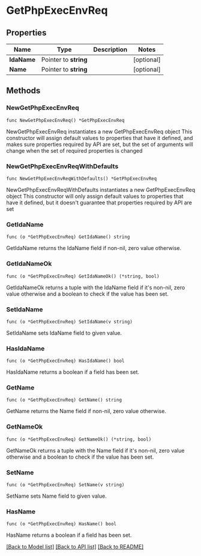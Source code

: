 # GetPhpExecEnvReq

## Properties

Name | Type | Description | Notes
------------ | ------------- | ------------- | -------------
**IdaName** | Pointer to **string** |  | [optional] 
**Name** | Pointer to **string** |  | [optional] 

## Methods

### NewGetPhpExecEnvReq

`func NewGetPhpExecEnvReq() *GetPhpExecEnvReq`

NewGetPhpExecEnvReq instantiates a new GetPhpExecEnvReq object
This constructor will assign default values to properties that have it defined,
and makes sure properties required by API are set, but the set of arguments
will change when the set of required properties is changed

### NewGetPhpExecEnvReqWithDefaults

`func NewGetPhpExecEnvReqWithDefaults() *GetPhpExecEnvReq`

NewGetPhpExecEnvReqWithDefaults instantiates a new GetPhpExecEnvReq object
This constructor will only assign default values to properties that have it defined,
but it doesn't guarantee that properties required by API are set

### GetIdaName

`func (o *GetPhpExecEnvReq) GetIdaName() string`

GetIdaName returns the IdaName field if non-nil, zero value otherwise.

### GetIdaNameOk

`func (o *GetPhpExecEnvReq) GetIdaNameOk() (*string, bool)`

GetIdaNameOk returns a tuple with the IdaName field if it's non-nil, zero value otherwise
and a boolean to check if the value has been set.

### SetIdaName

`func (o *GetPhpExecEnvReq) SetIdaName(v string)`

SetIdaName sets IdaName field to given value.

### HasIdaName

`func (o *GetPhpExecEnvReq) HasIdaName() bool`

HasIdaName returns a boolean if a field has been set.

### GetName

`func (o *GetPhpExecEnvReq) GetName() string`

GetName returns the Name field if non-nil, zero value otherwise.

### GetNameOk

`func (o *GetPhpExecEnvReq) GetNameOk() (*string, bool)`

GetNameOk returns a tuple with the Name field if it's non-nil, zero value otherwise
and a boolean to check if the value has been set.

### SetName

`func (o *GetPhpExecEnvReq) SetName(v string)`

SetName sets Name field to given value.

### HasName

`func (o *GetPhpExecEnvReq) HasName() bool`

HasName returns a boolean if a field has been set.


[[Back to Model list]](../README.md#documentation-for-models) [[Back to API list]](../README.md#documentation-for-api-endpoints) [[Back to README]](../README.md)


